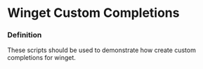 # Winget Custom Completions

### Definition

These scripts should be used to demonstrate how create custom completions for winget.
